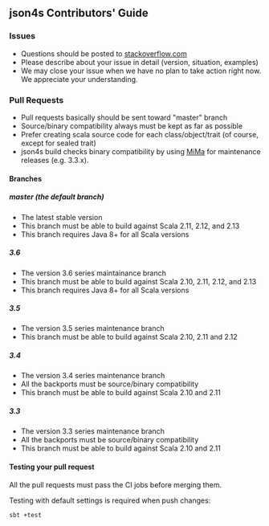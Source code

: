 ## json4s Contributors' Guide

### Issues

- Questions should be posted to [stackoverflow.com](https://stackoverflow.com/questions/tagged/json4s)
- Please describe about your issue in detail (version, situation, examples)
- We may close your issue when we have no plan to take action right now. We appreciate your understanding.

### Pull Requests

- Pull requests basically should be sent toward "master" branch
- Source/binary compatibility always must be kept as far as possible
- Prefer creating scala source code for each class/object/trait (of course, except for sealed trait)
- json4s build checks binary compatibility by using [MiMa](https://github.com/typesafehub/migration-manager/wiki/Sbt-plugin) for maintenance releases (e.g. 3.3.x).

#### Branches

##### master (the default branch)

- The latest stable version
- This branch must be able to build against Scala 2.11, 2.12, and 2.13
- This branch requires Java 8+ for all Scala versions

##### 3.6

- The version 3.6 series maintainance branch
- This branch must be able to build against Scala 2.10, 2.11, 2.12, and 2.13
- This branch requires Java 8+ for all Scala versions

##### 3.5

- The version 3.5 series maintenance branch
- This branch must be able to build against Scala 2.10, 2.11 and 2.12

##### 3.4

- The version 3.4 series maintenance branch
- All the backports must be source/binary compatibility
- This branch must be able to build against Scala 2.10 and 2.11

##### 3.3

- The version 3.3 series maintenance branch
- All the backports must be source/binary compatibility
- This branch must be able to build against Scala 2.10 and 2.11

#### Testing your pull request

All the pull requests must pass the CI jobs before merging them.

Testing with default settings is required when push changes:

```sh
sbt +test
```
